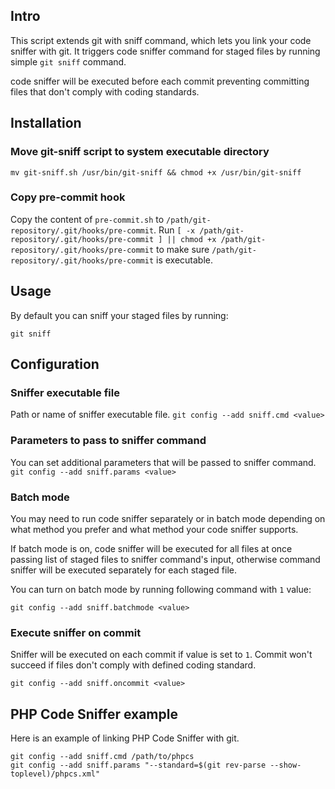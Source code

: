 ## Intro

This script extends git with sniff command, which lets you link your code sniffer with git. It triggers code sniffer command for staged files by running simple ```git sniff``` command.

code sniffer will be executed before each commit preventing committing files that don't comply with coding standards.

## Installation

### Move git-sniff script to system executable directory

```mv git-sniff.sh /usr/bin/git-sniff && chmod +x /usr/bin/git-sniff```

### Copy pre-commit hook

Copy the content of ```pre-commit.sh``` to ```/path/git-repository/.git/hooks/pre-commit```. Run ```[ -x /path/git-repository/.git/hooks/pre-commit ] || chmod +x /path/git-repository/.git/hooks/pre-commit``` to make sure ```/path/git-repository/.git/hooks/pre-commit``` is executable.

## Usage

By default you can sniff your staged files by running:

```git sniff```

## Configuration

### Sniffer executable file

Path or name of sniffer executable file. ```git config --add sniff.cmd <value>```

### Parameters to pass to sniffer command

You can set additional parameters that will be passed to sniffer command. ```git config --add sniff.params <value>```

### Batch mode

You may need to run code sniffer separately or in batch mode depending on what method you prefer and what method your code sniffer supports.

If batch mode is on, code sniffer will be executed for all files at once passing list of staged files to sniffer command's input, otherwise command sniffer will be executed separately for each staged file.

You can turn on batch mode by running following command with ```1``` value:

```git config --add sniff.batchmode <value>```

### Execute sniffer on commit

Sniffer will be executed on each commit if value is set to ```1```. Commit won't succeed if files don't comply with defined coding standard.

```git config --add sniff.oncommit <value>```

## PHP Code Sniffer example

Here is an example of linking PHP Code Sniffer with git.

```
git config --add sniff.cmd /path/to/phpcs
git config --add sniff.params "--standard=$(git rev-parse --show-toplevel)/phpcs.xml"
```
